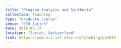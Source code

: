 ```yaml
---
title: "Program Analysis and Synthesis"
collection: teaching
type: "Graduate course"
venue: "ETH Zurich"
date: 2015-02-17
location: "Zurich, Switzerland"
link: https://www.sri.inf.ethz.ch/teaching/pa2015
---
```

